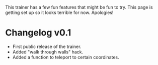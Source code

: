 This trainer has a few fun features that might be fun to try. This page is getting set up so it looks terrible for now. Apologies!

# Changelog v0.1
- First public release of the trainer.
- Added "walk through walls" hack.
- Added a function to teleport to certain coordinates.
